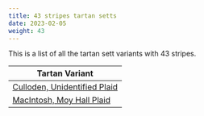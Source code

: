 ```yaml
---
title: 43 stripes tartan setts
date: 2023-02-05
weight: 43
---
```

This is a list of all the tartan sett variants with 43 stripes.

| Tartan Variant |
|---------------|
| [Culloden, Unidentified Plaid](/tartans/B/10/R2/B2/R2/B2/R8/Y10/R2/B2/R12/B2/R2/B2/R4/B2/R2/B2/R12/B2/R2/Y10/R10/B10/R10/Y4/R2/B2/R2/B2/R10/B2/R2/B2/R2/Y4/R10/B10/R10/Y10/R2/B2/R14/B/10)||
| [MacIntosh, Moy Hall Plaid](/tartans/B/30/R26/K2/R2/G25/R26/B24/R24/G7/R2/K2/R2/K2/R24/K2/R2/K2/R2/G7/R26/B23/R26/G30/R2/K2/R24/B2/R2/B2/R4/B2/R2/B2/R24/K2/R2/G90/R72/B4/R4/B4/R4/K/72)||
